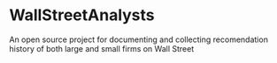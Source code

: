 # WallStreetAnalysts
 An open source project for documenting and collecting recomendation history of both large and small firms on Wall Street 
